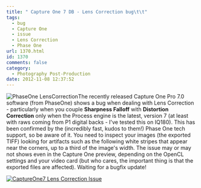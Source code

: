 ```yaml
---
title: " Capture One 7 DB - Lens Correction bug\t\t"
tags:
  - bug
  - Capture One
  - issue
  - Lens Correction
  - Phase One
url: 1370.html
id: 1370
comments: false
category:
  - Photography Post-Production
date: 2012-11-08 12:37:52
---
```


![PhaseOne LensCorrection](http://localhost:8888/wp-content/uploads/2012/11/PhaseOneLensCorrection.png "PhaseOne LensCorrection")The recently released Capture One Pro 7.0 software (from PhaseOne) shows a bug when dealing with Lens Correction - particularly when you couple **Sharpness Falloff** with **Distortion Correction** only when the Process engine is the latest, version 7 (at least with raws coming from P1 digital backs - I've tested this on IQ180). This has been confirmed by the (incredibly fast, kudos to them!) Phase One tech support, so be aware of it. You need to inspect your images (the exported TIFF) looking for artifacts such as the following white stripes that appear near the corners, up to a third of the image's width. The issue may or may not shows even in the Capture One preview, depending on the OpenCL settings and your video card (but who cares, the important thing is that the exported files are affected). Waiting for a bugfix update!

[![CaptureOne7 Lens Correction Issue](http://localhost:8888/wp-content/uploads/2012/11/CaptureOne7_Issue.jpg "CaptureOne7 Lens Correction Issue")](http://localhost:8888/wp-content/uploads/2012/11/CaptureOne7_Issue.jpg)